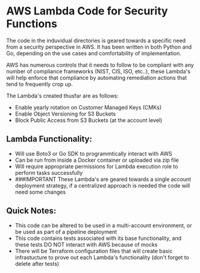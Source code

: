 # AWS Lambda Code for Security Functions

The code in the induvidual directories is geared towards a specific need from a security perspective in AWS. It has been written in both Python and Go, depending on the use cases and comfortability of implementation.

AWS has numerous controls that it needs to follow to be compliant with any number of compliance frameworks (NIST, CIS, ISO, etc..), these Lambda's will help enforce that compliance by automating remediation actions that tend to frequently crop up.

The Lambda's created thusfar are as follows:

- Enable yearly rotation on Customer Managed Keys (CMKs)
- Enable Object Versioning for S3 Buckets
- Block Public Access from S3 Buckets (at the account level)

## Lambda Functionality:

- Will use Boto3 or Go SDK to programmtically interact with AWS
- Can be run from inside a Docker container or uploaded via zip file
- Will require appropriate permissions for Lambda execution role to perform tasks successfully
- ###IMPORTANT These Lambda's are geared towards a single account deployment strategy, if a centralized approach is needed the code will need some changes

## Quick Notes:

- This code can be altered to be used in a multi-account environment, or be used as part of a pipeline deployment
- This code contains tests associated with its base functionality, and these tests DO NOT interact with AWS because of mocks
- There will be Terraform configuration files that will create basic infrastucture to prove out each Lambda's functionality (don't forget to delete after tests)


